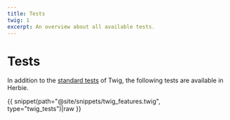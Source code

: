 ```yaml
---
title: Tests
twig: 1
excerpt: An overview about all available tests.
---
```


# Tests

In addition to the [standard tests](https://twig.symfony.com/doc/2.x/) of Twig, the following tests are available in Herbie.

{{ snippet(path="@site/snippets/twig_features.twig", type="twig_tests")|raw }}
